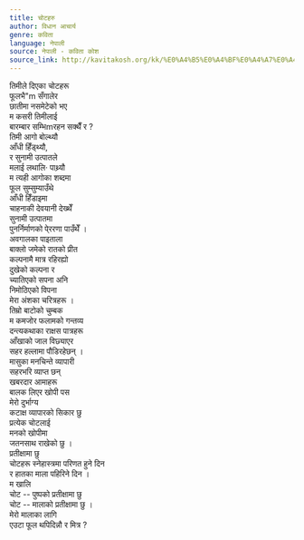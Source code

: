 ```yaml
---
title: चोटहरु
author: विधान आचार्य
genre: कविता
language: नेपाली
source: नेपाली - कविता कोश
source_link: http://kavitakosh.org/kk/%E0%A4%B5%E0%A4%BF%E0%A4%A7%E0%A4%BE%E0%A4%A8_%E0%A4%86%E0%A4%9A%E0%A4%BE%E0%A4%B0%E0%A5%8D%E0%A4%AF
---
```


तिमीले दिएका चोटहरू  
फूलभै"m सँगालेर  
छातीमा नसमेटेको भए  
म कसरी तिमीलाई  
बारम्बार सम्भिmरहन सक्थैँ र ?  
तिमी आगो बोल्थ्यौ  
आँधी हिँड्थ्यौ,  
र सुनामी उत्पातले  
मलाई लथालि· पाथ्र्यौ  
म त्यही आगोका शब्दमा  
फूल सुम्सुम्याउँथे  
आँधी हिँडाइमा  
चाहनाकी देवयानी देख्थेँ  
सुनामी उत्पातमा  
पुनर्निर्माणको पे्ररणा पाउँथेँ ।  
अवगालका पाइताला  
बाक्लो जमेको रातको प्रीत  
कल्पनामै मात्र रहिरह्यो  
दुखेको कल्पना र  
च्यातिएको सपना अनि  
निमोठिएको विपना  
मेरा अंशका चरित्रहरू ।  
तिम्रो बाटोको चुम्बक  
म कमजोर फलामको गन्तव्य  
दन्त्यकथाका राक्षस पात्रहरू  
आँखाको जाल विछ्याएर  
सहर हल्लामा पौडिरहेछन् ।  
मासुका मनचिन्ते व्यापारी  
सहरभरि व्याप्त छन्  
खबरदार आमाहरू  
बालक लिएर खोपी पस  
मेरो दुर्भाग्य  
कटाक्ष व्यापारको सिकार छु  
प्रत्येक चोटलाई  
मनको खोपीमा  
जतनसाथ राखेको छु ।  
प्रतीक्षामा छु  
चोटहरू स्नेहास्त्रमा परिणत हुने दिन  
र हातका माला पहिरिने दिन ।  
म खालि  
चोट -- पुष्पको प्रतीक्षामा छु  
चोट -- मालाको प्रतीक्षामा छु ।  
मेरो मालाका लागि  
एउटा फूल थपिदिन्नौ र मित्र ?

